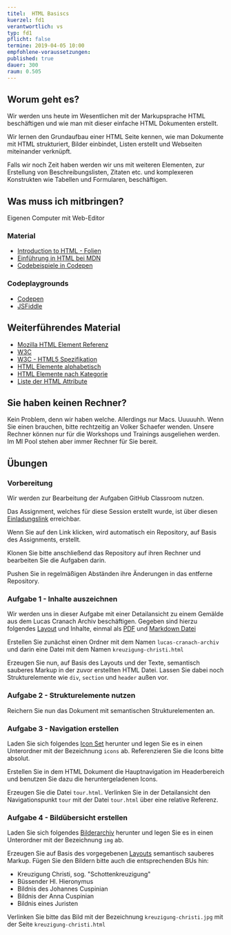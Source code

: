 ```yaml
---
titel:  HTML Basiscs
kuerzel: fd1
verantwortlich: vs
typ: fd1
pflicht: false
termine: 2019-04-05 10:00
empfohlene-voraussetzungen: 
published: true
dauer: 300
raum: 0.505
---
```


## Worum geht es?
Wir werden uns heute im Wesentlichen mit der Markupsprache HTML beschäftigen und wie man mit dieser einfache HTML Dokumenten erstellt.

Wir lernen den Grundaufbau einer HTML Seite kennen, wie man Dokumente mit HTML strukturiert, Bilder einbindet, Listen erstellt und Webseiten miteinander verknüpft.

Falls wir noch Zeit haben werden wir uns mit weiteren Elementen, zur Erstellung von Beschreibungslisten, Zitaten etc. und komplexeren Konstrukten wie Tabellen und Formularen, beschäftigen.


## Was muss ich mitbringen?
Eigenen Computer mit Web-Editor

### Material
- [Introduction to HTML - Folien](../../material/frontend-development-1/session-1/slides/Chapter03-IntroductionToHTML.pdf)
- [Einführung in HTML bei MDN](https://developer.mozilla.org/de/docs/Learn/HTML/Einführung_in_HTML)
- [Codebeispiele in Codepen](http://codepen.io/collection/DJGrme/)

### Codeplaygrounds
- [Codepen](http://codepen.io)
- [JSFiddle](http://jsfiddle.net)

## Weiterführendes Material
- [Mozilla HTML Element Referenz](https://developer.mozilla.org/de/docs/Web/HTML/Element)
- [W3C](http://www.w3.org)
- [W3C - HTML5 Spezifikation](http://www.w3.org/TR/html5/)
- [HTML Elemente alphabetisch](http://www.w3schools.com/tags/default.asp)
- [HTML Elemente nach Kategorie](http://www.w3schools.com/tags/ref_byfunc.asp)
- [Liste der HTML Attribute](http://www.w3schools.com/tags/ref_standardattributes.asp)

## Sie haben keinen Rechner?
Kein Problem, denn wir haben welche. Allerdings nur Macs. Uuuuuhh. Wenn Sie einen brauchen, bitte rechtzeitig an Volker Schaefer wenden. Unsere Rechner können nur für die Workshops und Trainings ausgeliehen werden. Im MI Pool stehen aber immer Rechner für Sie bereit.

## Übungen
### Vorbereitung
Wir werden zur Bearbeitung der Aufgaben GitHub Classroom nutzen.

Das Assignment, welches für diese Session erstellt wurde, ist über diesen [Einladungslink](https://classroom.github.com/a/Bh-v2UbH) erreichbar.

Wenn Sie auf den Link klicken, wird automatisch ein Repository, auf Basis des Assignments, erstellt.

Klonen Sie bitte anschließend das Repository auf ihren Rechner und bearbeiten Sie die Aufgaben darin.

Pushen Sie in regelmäßigen Abständen ihre Änderungen in das entferne Repository.


### Aufgabe 1 - Inhalte auszeichnen
Wir werden uns in dieser Aufgabe mit einer Detailansicht zu einem Gemälde aus dem Lucas Cranach Archiv beschäftigen. Gegeben sind hierzu folgendes  [Layout](../../material/frontend-development-1/session-1/aufgabe-1/layout-detailansicht.png) und Inhalte, einmal als [PDF](../../material/frontend-development-1/session-1/aufgabe-1/text-detailansicht.pdf) und [Markdown Datei](../../material/frontend-development-1/session-1/aufgabe-1/text-detailansicht.md)

Erstellen Sie zunächst einen Ordner mit dem Namen `lucas-cranach-archiv` und darin eine Datei mit dem Namen `kreuzigung-christi.html`

Erzeugen Sie nun, auf Basis des Layouts und der Texte, semantisch sauberes Markup in der zuvor erstellten HTML Datei. Lassen Sie dabei noch Strukturelemente wie `div`, `section` und `header` außen vor.

### Aufgabe 2 - Strukturelemente nutzen

Reichern Sie nun das Dokument mit semantischen Strukturelementen an. 

### Aufgabe 3 - Navigation erstellen

Laden Sie sich folgendes [Icon Set](../../material/frontend-development-1/session-1/aufgabe-3/icons.zip) herunter und legen Sie es in einen Unterordner mit der Bezeichnung `icons` ab. Referenzieren Sie die Icons bitte absolut.

Erstellen Sie in dem HTML Dokument die Hauptnavigation im Headerbereich und benutzen Sie dazu die heruntergeladenen Icons.

Erzeugen Sie die Datei `tour.html`. Verlinken Sie in der Detailansicht den Navigationspunkt `tour` mit der Datei `tour.html` über eine relative Referenz. 

### Aufgabe 4 - Bildübersicht erstellen

Laden Sie sich folgendes [Bilderarchiv](../../material/frontend-development-1/session-1/aufgabe-4/img.zip) herunter und legen Sie es in einen Unterordner mit der Bezeichnung `img` ab.

Erzeugen Sie auf Basis des vorgegebenen [Layouts](../../material/frontend-development-1/session-1/aufgabe-4/layout-bilduebersicht.png) semantisch sauberes Markup. Fügen Sie den Bildern bitte auch die entsprechenden BUs hin:

* Kreuzigung Christi, sog. "Schottenkreuzigung"
* Büssender Hl. Hieronymus
* Bildnis des Johannes Cuspinian
* Bildnis der Anna Cuspinian
* Bildnis eines Juristen

Verlinken Sie bitte das Bild mit der Bezeichnung `kreuzigung-christi.jpg` mit der Seite `kreuzigung-christi.html`

